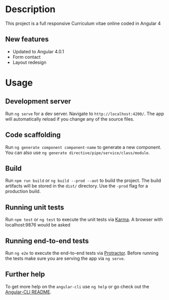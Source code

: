# Description

This project is a full responsive Curriculum vitae online coded in Angular 4

## New features

- Updated to Angular 4.0.1
- Form contact
- Layout redesign


# Usage

## Development server
Run `ng serve` for a dev server. Navigate to `http://localhost:4200/`. The app will automatically reload if you change any of the source files.

## Code scaffolding

Run `ng generate component component-name` to generate a new component. You can also use `ng generate directive/pipe/service/class/module`.

## Build

Run  `npm run build` or `ng build --prod --aot` to build the project. The build artifacts will be stored in the `dist/` directory. Use the `-prod` flag for a production build.

## Running unit tests

Run `npm test` or `ng test` to execute the unit tests via [Karma](https://karma-runner.github.io).
A browser with localhost:9876 would be asked

## Running end-to-end tests

Run `ng e2e` to execute the end-to-end tests via [Protractor](http://www.protractortest.org/).
Before running the tests make sure you are serving the app via `ng serve`.


## Further help

To get more help on the `angular-cli` use `ng help` or go check out the [Angular-CLI README](https://github.com/angular/angular-cli/blob/master/README.md).
